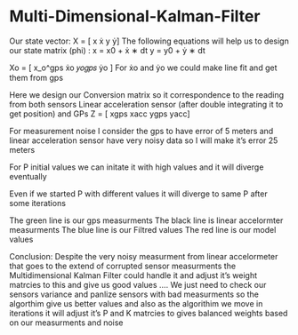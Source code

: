 # Multi-Dimensional-Kalman-Filter

Our state vector:
X = [ x ẋ y ẏ]
The following equations will help us to design our state matrix (phi) :
x = x0 + ẋ ∗ dt
y = y0 + ẏ ∗ dt

Xo = [ x_o^gps ẋo 𝑦𝑜𝑔𝑝𝑠 ẏo ]
For ẋo and ẏo we could make line fit and get them from gps


Here we design our Conversion matrix so it correspondence to the reading from both sensors
Linear acceleration sensor (after double integrating it to get position) and GPs
Z = [ xgps xacc ygps yacc]


For measurement noise I consider the gps to have error of 5 meters and linear acceleration sensor 
have very noisy data so I will make it’s error 25 meters

For P initial values we can initate it with high values and it will diverge eventually


Even if we started P with different values it will diverge to same P after some iterations

The green line is our gps measurments
The black line is linear accelormter measurments
The blue line is our Filtred values
The red line is our model values

Conclusion:
Despite the very noisy measurment from linear accelormeter that goes to the extend of corrupted 
sensor measurments the Multidimensional Kalman Filter could handle it and adjust it’s weight 
matrcies to this and give us good values …. We just need to check our sensors variance and panlize 
sensors with bad measurments so the algorthim give us better values and also as the algorithim 
we move in iterations it will adjust it’s P and K matrcies to gives balanced weights based on our 
measurments and noise
